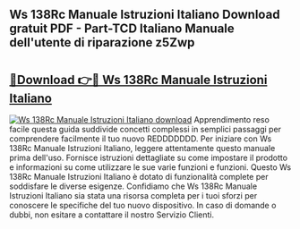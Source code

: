 ## Ws 138Rc Manuale Istruzioni Italiano Download gratuit PDF - Part-TCD Italiano Manuale dell'utente di riparazione z5Zwp

# <h2><a href="http://dffys8r.blite.top/?on=Ws+138Rc+Manuale+Istruzioni+Italiano">🔗Download 👉🔴 Ws 138Rc Manuale Istruzioni Italiano</a></h2>

[![Ws 138Rc Manuale Istruzioni Italiano download](https://i.imgur.com/lujVjoI.png)](http://dffys8r.blite.top/?on=Ws+138Rc+Manuale+Istruzioni+Italiano)
Apprendimento reso facile questa guida suddivide concetti complessi in semplici passaggi per comprendere facilmente il tuo nuovo REDDDDDDD. Per iniziare con Ws 138Rc Manuale Istruzioni Italiano, leggere attentamente questo manuale prima dell'uso. Fornisce istruzioni dettagliate su come impostare il prodotto e informazioni su come utilizzare le sue varie funzioni e funzioni. Questo Ws 138Rc Manuale Istruzioni Italiano è dotato di funzionalità complete per soddisfare le diverse esigenze. Confidiamo che Ws 138Rc Manuale Istruzioni Italiano sia stata una risorsa completa per i tuoi sforzi per conoscere le specifiche del tuo nuovo dispositivo. In caso di domande o dubbi, non esitare a contattare il nostro Servizio Clienti.

